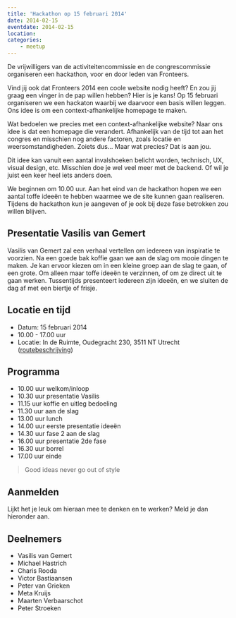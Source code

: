 ```yaml
---
title: 'Hackathon op 15 februari 2014'
date: 2014-02-15
eventdate: 2014-02-15
location:
categories:
    - meetup
---
```


De vrijwilligers van de activiteitencommissie en de congrescommissie organiseren een hackathon, voor en door leden van Fronteers.

Vind jij ook dat Fronteers 2014 een coole website nodig heeft? En zou jij graag een vinger in de pap willen hebben? Hier is je kans! Op 15 februari organiseren we een hackaton waarbij we daarvoor een basis willen leggen. Ons idee is om een context-afhankelijke homepage te maken.

Wat bedoelen we precies met een context-afhankelijke website? Naar ons idee is dat een homepage die verandert. Afhankelijk van de tijd tot aan het congres en misschien nog andere factoren, zoals locatie en weersomstandigheden. Zoiets dus... Maar wat precies? Dat is aan jou.

Dit idee kan vanuit een aantal invalshoeken belicht worden, technisch, UX, visual design, etc. Misschien doe je wel veel meer met de backend. Of wil je juist een keer heel iets anders doen.

We beginnen om 10.00 uur. Aan het eind van de hackathon hopen we een aantal toffe ideeën te hebben waarmee we de site kunnen gaan realiseren. Tijdens de hackathon kun je aangeven of je ook bij deze fase betrokken zou willen blijven.

## Presentatie Vasilis van Gemert

Vasilis van Gemert zal een verhaal vertellen om iedereen van inspiratie te voorzien.
Na een goede bak koffie gaan we aan de slag om mooie dingen te maken. Je kan ervoor kiezen om in een kleine groep aan de slag te gaan, of een grote. Om alleen maar toffe ideeën te verzinnen, of om ze direct uit te gaan werken. Tussentijds presenteert iedereen zijn ideeën, en we sluiten de dag af met een biertje of frisje.

## Locatie en tijd

-   Datum: 15 februari 2014
-   10.00 - 17.00 uur
-   Locatie: In de Ruimte, Oudegracht 230, 3511 NT Utrecht ([routebeschrijving](http://www.inderuimte.org/contact-inf/))

## Programma

-   10.00 uur welkom/inloop
-   10.30 uur presentatie Vasilis
-   11.15 uur koffie en uitleg bedoeling
-   11.30 uur aan de slag
-   13.00 uur lunch
-   14.00 uur eerste presentatie ideeën
-   14.30 uur fase 2 aan de slag
-   16.00 uur presentatie 2de fase
-   16.30 uur borrel
-   17.00 uur einde

> Good ideas never go out of style

## Aanmelden

Lijkt het je leuk om hieraan mee te denken en te werken? Meld je dan hieronder aan.

## Deelnemers

-   Vasilis van Gemert
-   Michael Hastrich
-   Charis Rooda
-   Victor Bastiaansen
-   Peter van Grieken
-   Meta Kruijs
-   Maarten Verbaarschot
-   Peter Stroeken
